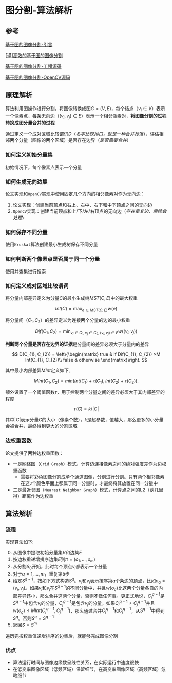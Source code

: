 
# 图分割-算法解析

## 参考

[基于图的图像分割-引言](https://zhujian.tech/posts/2e594804.html)

[[译]高效的基于图的图像分割](https://zhujian.tech/posts/44a20d07.html)

[基于图的图像分割-工程源码](https://zhujian.tech/posts/a4b1a6d9.html)

[基于图的图像分割-OpenCV源码](https://zhujian.tech/posts/18052054.html)

## 原理解析

算法利用图操作进行分割，将图像转换成图$G=(V, E)$，每个结点（$v_{i}\in V$）表示一个像素点，每条无向边（$(v_{i}, v_{j})\in E$）表示一个相邻像素对，**将图像分割的过程转换成图分量合并的过程**

通过定义一个成对区域比较谓词$D$（*名字比较拗口，就是一种合并标准*），评估相邻两个分量（图像的两个区域）是否存在边界（*是否需要合并*）

### 如何定义初始分量集

初始情况下，每个像素点表示一个分量

### 如何生成无向边集

论文实现和`OpenCV`实现中使用固定几个方向的相邻像素对作为无向边：

1. 论文实现：创建当前顶点和右上、右中、右下和中下顶点之间的无向边
2. `OpenCV`实现：创建当前顶点和上/下/左/右顶点的无向边（*存在重复边，后续会处理*）

### 如何保存不同分量

使用`Kruskal`算法创建最小生成树保存不同分量

### 如何判断两个像素点是否属于同一个分量

使用并查集进行搜索

### 如何定义成对区域比较谓词

将分量内部差异定义为分量$C$的最小生成树$MST(C,E)$中的最大权重

$$
Int(C) = \max_{e\in MST(C,E)} w(e)
$$

将分量间（$C_{1}, C_{2}$）的差异定义为连接两个分量的边的最小权重

$$
Dif(C_{1}, C_{2}) = \min_{v_{i}\in C_{1}, v_{j}\in C_{2},(v_{i},v_{j})\in E} w((v_{i}, v_{j}))
$$

**判断两个分量是否存在边界的证据**是分量间的差异必须大于分量内的差异

$$
D(C_{1}, C_{2}) =
\left\{\begin{matrix}
true & if Dif(C_{1}, C_{2}) >M Int(C_{1}, C_{2})\\
false & otherwise
\end{matrix}\right.
$$

其中最小内部差异$M Int$定义如下,

$$
M Int(C_1, C_2) = min(Int(C_1) + τ(C_1), Int(C_2) + τ(C_2)).
$$

额外设置了一个阈值函数$τ$，用于控制两个分量之间的差异必须大于其内部差异的程度

$$
τ(C) = k / |C|
$$

其中$|C|$表示分量$C$的大小（像素个数），$k$是超参数，值越大，那么更多的小分量会被合并，最终得到更大的分割区域

### 边权重函数

论文提供了两种边权重函数：

* 一是网络图（`Grid Graph`）模式，计算边连接像素之间的绝对强度差作为边权重函数
    * 需要将彩色图像分割成单个通道图像，分别进行分割。只有两个相邻像素在这`3`个颜色平面上都属于同一分量时，才最终将其放置在同一分量中
* 二是最近邻图（`Nearest Neighbor Graph`）模式，计算点之间的L2（欧几里得）距离作为边权重

## 算法解析

### 流程

实现算法如下:

0. 从图像中提取初始分量集$V$和边集$E$
1. 按边权重递增排序边集$E$到$π = (o_1 , . . . , o_m )$
2. 从分割$S_{0}$开始，此时每个顶点$v_i$都表示一个分量
3. 对于$q=1,...,m$，重复第$5$步
4. 给定$S^{q-1}$，按如下方式构造$S^{q}$。$v_{i}$和$v_{j}$表示按序第$q$个条边的顶点，比如$o_{q}=(v_{i}, v_{j})$。如果$v_{i}$和$v_{j}$在$S^{q-1}$的不同分量中，并且$w(o_q)$比这两个分量各自的内部差异还小，那么合并这两个分量，否则不做任何事。更正式地说，$C_{i}^{q-1}$是$S^{q-1}$中包含$v_{i}$的分量，$C_{j}^{q-1}$是包含$v_{j}$的分量。如果$C_{i}^{q-1} \neq C_{j}^{q-1}$并且$w(o_{q}) ≤ M Int(C_{i}^{q−1} , C_{j}^{q−1})$，那么通过合并$C_{i}^{q-1}$和$C_{j}^{q-1}$，从$S^{q-1}$中得到$S^{q}$。否则$S^{q} = S^{q-1}$
5. 返回$S=S^{m}$

遍历完按权重值递增排序的边集后，就能够完成图像分割

### 优点

* 算法运行时间与图像边缘数呈线性关系，在实际运行中速度很快
* 在低变率图像区域（低频区域）保留细节，在高变率图像区域（高频区域）忽略细节
